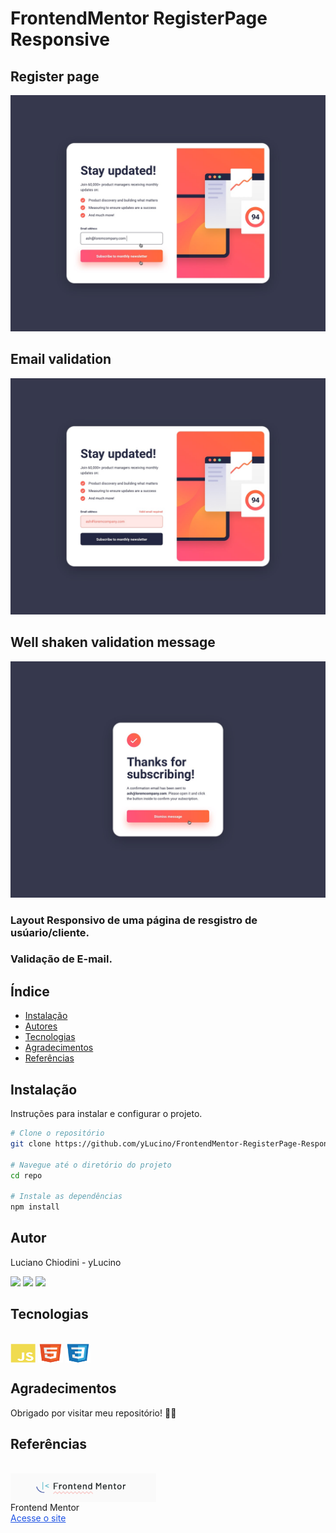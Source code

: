# FrontendMentor RegisterPage Responsive

## Register page

<img src="design/active-states.jpg" alt="imagem do projeto final">

## Email validation

<img src="design/error-states.jpg" alt="imagem do projeto final">

## Well shaken validation message

<img src="design/desktop-success-active.jpg" alt="imagem do projeto final">

### Layout Responsivo de uma página de resgistro de usúario/cliente.
### Validação de E-mail.

## Índice

- [Instalação](#instalação)
- [Autores](#autores)
- [Tecnologias](#Tecnologias)
- [Agradecimentos](#agradecimentos)
- [Referências](#Referências)

## Instalação

Instruções para instalar e configurar o projeto.

```sh
# Clone o repositório
git clone https://github.com/yLucino/FrontendMentor-RegisterPage-Responsive.git

# Navegue até o diretório do projeto
cd repo

# Instale as dependências
npm install
```

## Autor

Luciano Chiodini - yLucino
<div> 
  <a href
="https://www.instagram.com/luci_ano_chi/" target="_blank"><img src="https://img.shields.io/badge/-Instagram-%23E4405F?style=for-the-badge&logo=instagram&logoColor=white" target="_blank"></a>
  <a href = "mailto:chiodiniluciano@gmail.com"><img src="https://img.shields.io/badge/-Gmail-%23333?style=for-the-badge&logo=gmail&logoColor=white" target="_blank"></a>
  <a href="https://www.linkedin.com/in/luciano-chiodini-6a35092b3/" target="_blank"><img src="https://img.shields.io/badge/-LinkedIn-%230077B5?style=for-the-badge&logo=linkedin&logoColor=white" target="_blank"></a>
</div>

## Tecnologias
<div style="display: inline_block"><br>
  <img align="center" alt="Js" height="30" width="40" src="https://raw.githubusercontent.com/devicons/devicon/master/icons/javascript/javascript-plain.svg">
  <img align="center" alt="HTML" height="30" width="40" src="https://raw.githubusercontent.com/devicons/devicon/master/icons/html5/html5-original.svg">
  <img align="center" alt="CSS" height="30" width="40" src="https://raw.githubusercontent.com/devicons/devicon/master/icons/css3/css3-original.svg">
</div>

## Agradecimentos

Obrigado por visitar meu repositório! 🙂🫡

## Referências
<div style="display: inline_block"><br>
   <img align="center" alt="Js" height="46" width="233" src="assets/images/Captura de tela 2024-06-16 202354.png">
</div>
Frontend Mentor <br>
<a style="color: #1d52e4;" href="https://www.frontendmentor.io" target="_blank">Acesse o site</a>
